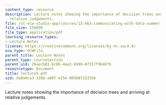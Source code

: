 ```yaml
---
content_type: resource
description: Lecture notes showing the importance of decision trees and arriving at
  relative judgements.
file: /ol-ocw-studio-app/courses/15-063-communicating-with-data-summer-2003/da0a0ca3328ba88fe25e00568f323356_lecture5.pdf
file_size: 159690
file_type: application/pdf
learning_resource_types:
- Lecture Notes
license: https://creativecommons.org/licenses/by-nc-sa/4.0/
ocw_type: OCWFile
parent_title: Lecture Notes
parent_type: CourseSection
parent_uid: 26aecb81-bcbb-4ae3-b999-87157f9b4bf6
resourcetype: Document
title: lecture5.pdf
uid: da0a0ca3-328b-a88f-e25e-00568f323356
---
```

Lecture notes showing the importance of decision trees and arriving at relative judgements.